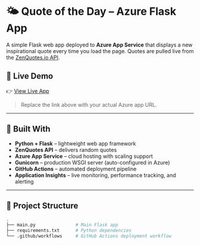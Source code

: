 # 🌤️ Quote of the Day – Azure Flask App

A simple Flask web app deployed to **Azure App Service** that displays a new inspirational quote every time you load the page. Quotes are pulled live from the [ZenQuotes.io API](https://zenquotes.io).

## 🚀 Live Demo

👉 [View Live App](noahg-quote-app-b0d9bdd7fuhvg4gq.centralus-01.azurewebsites.net)

> Replace the link above with your actual Azure app URL.

---

## 🧰 Built With

- **Python + Flask** – lightweight web app framework
- **ZenQuotes API** – delivers random quotes
- **Azure App Service** – cloud hosting with scaling support
- **Gunicorn** – production WSGI server (auto-configured in Azure)
- **GitHub Actions** – automated deployment pipeline
- **Application Insights** – live monitoring, performance tracking, and alerting

---

## 📁 Project Structure

```bash
.
├── main.py               # Main Flask app
├── requirements.txt      # Python dependencies
└── .github/workflows     # GitHub Actions deployment workflow
